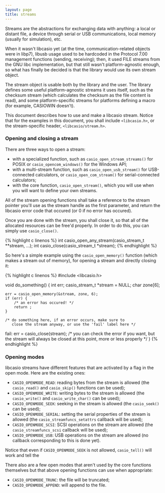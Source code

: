 ```yaml
---
layout: page
title: streams
---
```

Streams are the abstractions for exchanging data with anything: a local or
distant file, a device through serial or USB communications, local memory
(usually for simulation), etc.

When it wasn't libcasio yet (at the time, communication-related objects were
in libp7), libusb usage used to be hardcoded in the Protocol 7.00 management
functions (sending, receiving); then, it used FILE streams from the GNU libc
implementation, but that still wasn't platform-agnostic enough, so what has
finally be decided is that the library would use its own stream object.

The stream object is usable both by the library and the user. The library
defines some useful platform-agnostic streams it uses itself, such as the
checksum stream (which calculates the checksum as the file content is read),
and some platform-specific streams for platforms defining a macro (for
example, CASIOWIN doesn't).

This document describes how to use and make a libcasio stream. Notice that
for the examples in this document, you shall include `<libcasio.h>`, or
the stream-specific header, `<libcasio/stream.h>`.

### Opening and closing a stream
There are three ways to open a stream:

- with a specialized function, such as `casio_open_stream_streams()` for
  POSIX or `casio_opencom_windows()` for the Windows API;
- with a multi-stream function, such as `casio_open_usb_stream()` for
  USB-connected calculators, or `casio_open_com_stream()` for
  serial-connected calculators;
- with the core function, `casio_open_stream()`, which you will use when
  you will want to define your own streams.

All of the stream opening functions shall take a reference to the stream
pointer you'll use as the stream handle as the first parameter, and return
the libcasio error code that occured (or 0 if no error has occured).

Once you are done with the stream, you shall close it, so that all of the
allocated resources can be free'd properly. In order to do this,
you can simply use `casio_close()`.

{% highlight c linenos %}
int casio_open_any_stream(casio_stream_t **stream, ...);
int casio_close(casio_stream_t *stream);
{% endhighlight %}

So here's a simple example using the `casio_open_memory()` function
(which makes a stream out of memory), for opening a stream and directly
closing it:

{% highlight c linenos %}
#include <libcasio.h>

void do_something()
{
	int err;
	casio_stream_t *stream = NULL;
	char zone[6];
	
	err = casio_open_memory(&stream, zone, 6);
	if (err) {
		/* an error has occured! */
		return ;
	}
	
	/* do something here, if an error occurs, make sure to
	   close the stream anyway, or use the 'fail' label here */

fail:
	err = casio_close(stream);
	/* you can check the error if you want, but the stream will always
	   be closed at this point, more or less properly */
}
{% endhighlight %}

### Opening modes
libcasio streams have different features that are activated by a flag in the
open mode. Here are the existing ones:

- `CASIO_OPENMODE_READ`: reading bytes from the stream is allowed (the
  `casio_read()` and `casio_skip()` functions can be used);
- `CASIO_OPENMODE_WRITE`: writing bytes to the stream is allowed (the
  `casio_write()` and `casio_write_char()` can be used);
- `CASIO_OPENMODE_SEEK`: seeking in the stream is allowed (the
  `casio_seek()` can be used);
- `CASIO_OPENMODE_SERIAL`: setting the serial properties of the stream is
  allowed (the `casio_streamfuncs_setattrs` callback will be used);
- `CASIO_OPENMODE_SCSI`: SCSI operations on the stream are allowed (the
  `casio_streamfuncs_scsi` callback will be used);
- `CASIO_OPENMODE_USB`: USB operations on the stream are allowed (no
  callback corresponding to this is done yet).

Notice that even if `CASIO_OPENMODE_SEEK` is not allowed, `casio_tell()` will
work and tell the

There also are a few open modes that aren't used by the core functions
themselves but that above opening functions can use when appropriate:

- `CASIO_OPENMODE_TRUNC`: the file will be truncated;
- `CASIO_OPENMODE_APPEND`: will append to the file.
